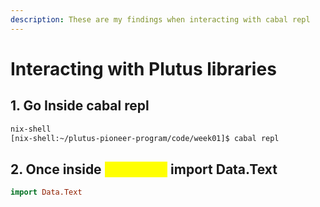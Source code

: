 ```yaml
---
description: These are my findings when interacting with cabal repl
---
```


# Interacting with Plutus libraries

## 1. Go Inside cabal repl

```bash
nix-shell
[nix-shell:~/plutus-pioneer-program/code/week01]$ cabal repl
```

## 2. Once inside <mark style="color:yellow;">**cabal repl**</mark> import Data.Text

```haskell
import Data.Text

```
